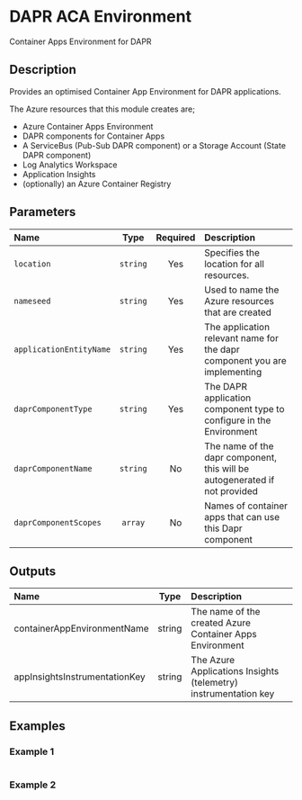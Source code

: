 # DAPR ACA Environment

Container Apps Environment for DAPR

## Description

Provides an optimised Container App Environment for DAPR applications.

The Azure resources that this module creates are;

- Azure Container Apps Environment
- DAPR components for Container Apps
- A ServiceBus (Pub-Sub DAPR component) or a Storage Account (State DAPR component)
- Log Analytics Workspace
- Application Insights
- (optionally) an Azure Container Registry

## Parameters

| Name                    | Type     | Required | Description                                                                |
| :---------------------- | :------: | :------: | :------------------------------------------------------------------------- |
| `location`              | `string` | Yes      | Specifies the location for all resources.                                  |
| `nameseed`              | `string` | Yes      | Used to name the Azure resources that are created                          |
| `applicationEntityName` | `string` | Yes      | The application relevant name for the dapr component you are implementing  |
| `daprComponentType`     | `string` | Yes      | The DAPR application component type to configure in the Environment        |
| `daprComponentName`     | `string` | No       | The name of the dapr component, this will be autogenerated if not provided |
| `daprComponentScopes`   | `array`  | No       | Names of container apps that can use this Dapr component                   |

## Outputs

| Name                          | Type   | Description                                                     |
| :---------------------------- | :----: | :-------------------------------------------------------------- |
| containerAppEnvironmentName   | string | The name of the created Azure Container Apps Environment        |
| appInsightsInstrumentationKey | string | The Azure Applications Insights (telemetry) instrumentation key |

## Examples

### Example 1

```bicep
```

### Example 2

```bicep
```